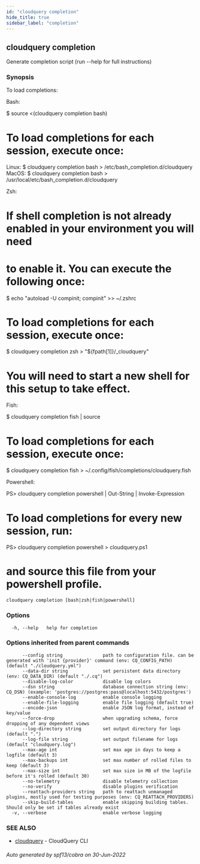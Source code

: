 ```yaml
---
id: "cloudquery completion"
hide_title: true
sidebar_label: "completion"
---
```

## cloudquery completion

Generate completion script (run --help for full instructions)

### Synopsis

To load completions:

Bash:

$ source <(cloudquery completion bash)

# To load completions for each session, execute once:
Linux:
  $ cloudquery completion bash > /etc/bash_completion.d/cloudquery
MacOS:
  $ cloudquery completion bash > /usr/local/etc/bash_completion.d/cloudquery

Zsh:

# If shell completion is not already enabled in your environment you will need
# to enable it.  You can execute the following once:

$ echo "autoload -U compinit; compinit" >> ~/.zshrc

# To load completions for each session, execute once:
$ cloudquery completion zsh > "${fpath[1]}/_cloudquery"

# You will need to start a new shell for this setup to take effect.

Fish:

$ cloudquery completion fish | source

# To load completions for each session, execute once:
$ cloudquery completion fish > ~/.config/fish/completions/cloudquery.fish

Powershell:

PS> cloudquery completion powershell | Out-String | Invoke-Expression

# To load completions for every new session, run:
PS> cloudquery completion powershell > cloudquery.ps1
# and source this file from your powershell profile.


```
cloudquery completion [bash|zsh|fish|powershell]
```

### Options

```
  -h, --help   help for completion
```

### Options inherited from parent commands

```
      --config string               path to configuration file. can be generated with 'init {provider}' command (env: CQ_CONFIG_PATH) (default "./cloudquery.yml")
      --data-dir string             set persistent data directory (env: CQ_DATA_DIR) (default "./.cq")
      --disable-log-color           disable log colors
      --dsn string                  database connection string (env: CQ_DSN) (example: 'postgres://postgres:pass@localhost:5432/postgres')
      --enable-console-log          enable console logging
      --enable-file-logging         enable file logging (default true)
      --encode-json                 enable JSON log format, instead of key/value
      --force-drop                  when upgrading schema, force dropping of any dependent views
      --log-directory string        set output directory for logs (default ".")
      --log-file string             set output filename for logs (default "cloudquery.log")
      --max-age int                 set max age in days to keep a logfile (default 3)
      --max-backups int             set max number of rolled files to keep (default 3)
      --max-size int                set max size in MB of the logfile before it's rolled (default 30)
      --no-telemetry                disable telemetry collection
      --no-verify                   disable plugins verification
      --reattach-providers string   path to reattach unmanaged plugins, mostly used for testing purposes (env: CQ_REATTACH_PROVIDERS)
      --skip-build-tables           enable skipping building tables. Should only be set if tables already exist
  -v, --verbose                     enable verbose logging
```

### SEE ALSO

* [cloudquery](cloudquery.md)	 - CloudQuery CLI

###### Auto generated by spf13/cobra on 30-Jun-2022
